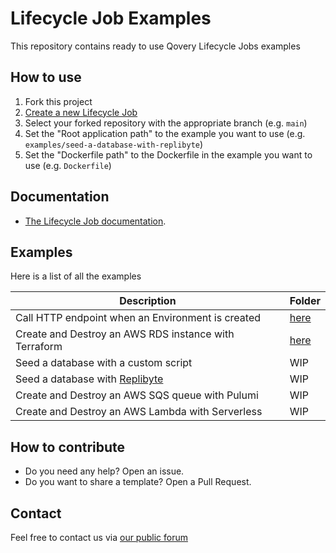 # Lifecycle Job Examples

This repository contains ready to use Qovery Lifecycle Jobs examples

## How to use

1. Fork this project
2. [Create a new Lifecycle Job](https://hub.qovery.com/docs/using-qovery/configuration/lifecycle-job/)
3. Select your forked repository with the appropriate branch (e.g. `main`)
4. Set the "Root application path" to the example you want to use (e.g. `examples/seed-a-database-with-replibyte`)
5. Set the "Dockerfile path" to the Dockerfile in the example you want to use (e.g. `Dockerfile`)

## Documentation

- [The Lifecycle Job documentation](https://hub.qovery.com/docs/using-qovery/configuration/lifecycle-job/).

## Examples

Here is a list of all the examples

| Description                                                           | Folder                                                              |
|-----------------------------------------------------------------------|---------------------------------------------------------------------|
| Call HTTP endpoint when an Environment is created                     | [here](/examples/call-http-endpoint-when-an-environment-is-created) |
| Create and Destroy an AWS RDS instance with Terraform                 | [here](/examples/aws-rds-with-terraform)                            |
| Seed a database with a custom script                                  | WIP                                                                 |
| Seed a database with [Replibyte](https://github.com/Qovery/Replibyte) | WIP                                                                 |
| Create and Destroy an AWS SQS queue with Pulumi                       | WIP                                                                 |
| Create and Destroy an AWS Lambda with Serverless                      | WIP                                                                 |

## How to contribute

* Do you need any help? Open an issue.
* Do you want to share a template? Open a Pull Request.

## Contact

Feel free to contact us via [our public forum](https://discuss.qovery.com)
